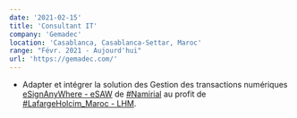 ```yaml
---
date: '2021-02-15'
title: 'Consultant IT'
company: 'Gemadec'
location: 'Casablanca, Casablanca-Settar, Maroc'
range: "Févr. 2021 - Aujourd'hui"
url: 'https://gemadec.com/'
---
```


- Adapter et intégrer la solution des Gestion des transactions numériques [eSignAnyWhere - eSAW](https://www.esignanywhere.net/fr/) de [#Namirial](https://www.namirial.com/en/) au profit de [#LafargeHolcim_Maroc - LHM](https://www.lafargeholcim.ma/fr).